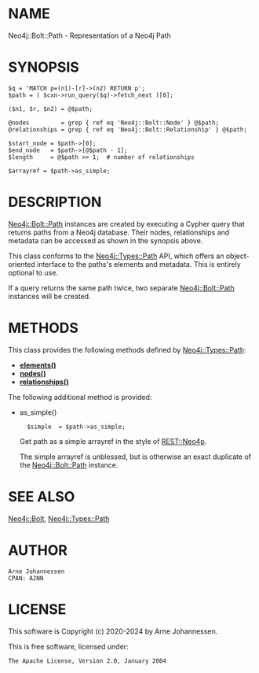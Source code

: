 # NAME

Neo4j::Bolt::Path - Representation of a Neo4j Path

# SYNOPSIS

    $q = 'MATCH p=(n1)-[r]->(n2) RETURN p';
    $path = ( $cxn->run_query($q)->fetch_next )[0];
    
    ($n1, $r, $n2) = @$path;
    
    @nodes         = grep { ref eq 'Neo4j::Bolt::Node' } @$path;
    @relationships = grep { ref eq 'Neo4j::Bolt::Relationship' } @$path;
    
    $start_node = $path->[0];
    $end_node   = $path->[@$path - 1];
    $length     = @$path >> 1;  # number of relationships
    
    $arrayref = $path->as_simple;

# DESCRIPTION

[Neo4j::Bolt::Path](/lib/Neo4j/Bolt/Path.md) instances are created by executing
a Cypher query that returns paths from a Neo4j database.
Their nodes, relationships and metadata can be accessed
as shown in the synopsis above.

This class conforms to the [Neo4j::Types::Path](https://metacpan.org/pod/Neo4j::Types::Path) API, which
offers an object-oriented interface to the paths's
elements and metadata. This is entirely optional to use.

If a query returns the same path twice, two separate
[Neo4j::Bolt::Path](/lib/Neo4j/Bolt/Path.md) instances will be created.

# METHODS

This class provides the following methods defined by
[Neo4j::Types::Path](https://metacpan.org/pod/Neo4j::Types::Path):

- [**elements()**](https://metacpan.org/pod/Neo4j::Types::Path#elements)
- [**nodes()**](https://metacpan.org/pod/Neo4j::Types::Path#nodes)
- [**relationships()**](https://metacpan.org/pod/Neo4j::Types::Path#relationships)

The following additional method is provided:

- as\_simple()

        $simple  = $path->as_simple;

    Get path as a simple arrayref in the style of [REST::Neo4p](https://metacpan.org/pod/REST::Neo4p).

    The simple arrayref is unblessed, but is otherwise an exact duplicate
    of the [Neo4j::Bolt::Path](/lib/Neo4j/Bolt/Path.md) instance.

# SEE ALSO

[Neo4j::Bolt](/lib/Neo4j/Bolt.md), [Neo4j::Types::Path](https://metacpan.org/pod/Neo4j::Types::Path)

# AUTHOR

    Arne Johannessen
    CPAN: AJNN

# LICENSE

This software is Copyright (c) 2020-2024 by Arne Johannessen.

This is free software, licensed under:

    The Apache License, Version 2.0, January 2004
